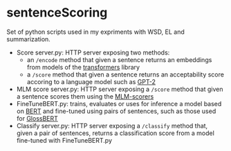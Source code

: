 # sentenceScoring

Set of python scripts used in my expriments with WSD, EL and summarization.

- Score server.py: HTTP server exposing two methods:
  - an `/encode` method that given a sentence returns an embeddings from models of the [transformers](https://github.com/huggingface/transformers) library 
  - a `/score` method that given a sentence returns an acceptability score accoring to a language model such as [GPT-2](https://github.com/openai/gpt-2) 
- MLM score server.py: HTTP server exposing a `/score` method that given a sentence scores them using the [MLM-scorers](https://github.com/awslabs/mlm-scoring)   
- FineTuneBERT.py: trains, evaluates or uses for inference a model based on [BERT](https://github.com/google-research/bert) and fine-tuned using pairs of sentences, such as those used for [GlossBERT](https://github.com/HSLCY/GlossBERT)
- Classify server.py: HTTP server exposing a `/classify` method that, given a pair of sentences, returns a classification score from a model fine-tuned with FineTuneBERT.py

  
